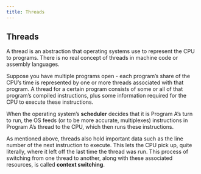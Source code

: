 ```yaml
---
title: Threads
---
```

## Threads

A thread is an abstraction that operating systems use to represent the CPU to programs. There is no real concept of threads in machine code or assembly languages.

Suppose you have multiple programs open - each program’s share of the CPU’s time is represented by one or more threads associated with that program. A thread for a certain program consists of some or all of that program’s compiled instructions, plus some information required for the CPU to execute these instructions.

When the operating system’s <b>scheduler</b> decides that it is Program A’s turn to run, the OS feeds (or to be more accurate, multiplexes) instructions in Program A’s thread to the CPU, which then runs these instructions.

As mentioned above, threads also hold important data such as the line number of the next instruction to execute. This lets the CPU pick up, quite literally, where it left off the last time the thread was run. This process of switching from one thread to another, along with these associated resources, is called <b>context switching</b>.

<!-- #### More Information: -->
<!-- Please add any articles you think might be helpful to read before writing the article -->


